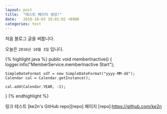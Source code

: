 ```yaml
---
layout: post
title:  "테스트 페이지 생성!"
date:   2016-10-03 19:01:02 +0900
categories: test
---
```

처음 블로그 글을 써봅니다.

오늘은 `2016년 10월 3일` 입니다.

{% highlight java %}
public void memberInactive() {
    logger.info("MemberService.memberInactive Start");
    
    SimpleDateFormat sdf = new SimpleDateFormat("yyyy-MM-dd");
    Calendar cal = Calendar.getInstance();
    
    cal.add(Calendar.YEAR, -1);
}
{% endhighlight %}


링크 테스트 [ke2n's GitHub repo][repo] 페이지
[repo]:https://github.com/ke2n
